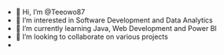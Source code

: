 - 👋 Hi, I’m @Teeowo87
- 👀 I’m interested in Software Development and Data Analytics
- 🌱 I’m currently learning Java, Web Development and Power BI
- 💞️ I’m looking to collaborate on various projects
- 

<!---
Teeowo87/Teeowo87 is a ✨ special ✨ repository because its `README.md` (this file) appears on your GitHub profile.
You can click the Preview link to take a look at your changes.
--->
